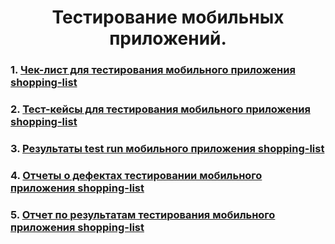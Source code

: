 <h1 align="center"> 
Тестирование мобильных приложений.
</h1>

### 1. [Чек-лист для тестирования мобильного приложения shopping-list ](https://docs.google.com/spreadsheets/d/10Y5M6kecHsre1UiEqeH8EF2xj-wXUtwGev3Wq0SJvSM/edit?gid=0#gid=0)

### 2. [Тест-кейсы для тестирования мобильного приложения shopping-list ](https://github.com/Belekhova-Ekaterina/mobile/blob/main/QASE%20Mobile%20App%20Testing.pdf)

### 3. [Результаты test run мобильного приложения shopping-list ](https://github.com/Belekhova-Ekaterina/mobile/blob/main/Express%20run%2019.06.2024%20%D0%B4%D0%BB%D1%8F%20shopping-list.pdf)

### 4. [Отчеты о дефектах тестировании мобильного приложения shopping-list ](https://docs.google.com/spreadsheets/d/1RoSxGmtLkREikVGpMm3skvSDPgLX9iM89-LKpkxAI_I/edit?usp=sharing)

### 5. [Отчет по результатам тестирования мобильного приложения shopping-list ](https://docs.google.com/document/d/1meKNsq3y0ZD7qXeRy0vSaZ8cTOE1lgs84BXonqdzwIM/edit?usp=sharing)

